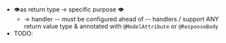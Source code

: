 * 👁️as return type -> specific purpose 👁️
  * -> handler -- must be configured ahead of -- handlers / support ANY return value type & annotated with `@ModelAttribute` or `@ResponseBody`
* TODO: